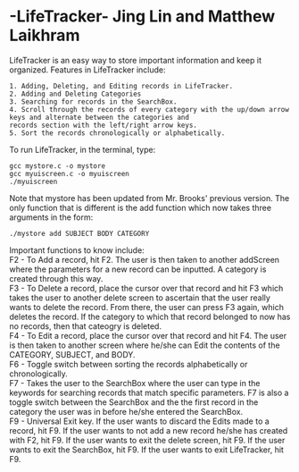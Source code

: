 -LifeTracker-
Jing Lin and Matthew Laikhram
==============================

LifeTracker is an easy way to store important information and keep it organized. Features in LifeTracker include: 

    1. Adding, Deleting, and Editing records in LifeTracker.
    2. Adding and Deleting Categories
    3. Searching for records in the SearchBox. 
    4. Scroll through the records of every category with the up/down arrow keys and alternate between the categories and 
    records section with the left/right arrow keys.
    5. Sort the records chronologically or alphabetically.

To run LifeTracker, in the terminal, type: 

    gcc mystore.c -o mystore
    gcc myuiscreen.c -o myuiscreen
    ./myuiscreen

Note that mystore has been updated from Mr. Brooks' previous version. The only function that 
is different is the add function which now takes three arguments in the form: 

    ./mystore add SUBJECT BODY CATEGORY

Important functions to know include: <br>
    F2 - To Add a record, hit F2. The user is then taken to another addScreen where the parameters for a new record can be inputted.
    A category is created through this way. <br>
    F3 - To Delete a record, place the cursor over that record and hit F3 which takes the user to another delete screen
    to ascertain that the user really wants to delete the record. From there, the user can press F3 again, which deletes the record.
    If the category to which that record belonged to now has no records, then that cateogry is deleted. <br>
    F4 - To Edit a record, place the cursor over that record and hit F4. The user is then taken to another screen where he/she can Edit
    the contents of the CATEGORY, SUBJECT, and BODY. <br>
    F6 - Toggle switch between sorting the records alphabetically or chronologically. <br>
    F7 - Takes the user to the SearchBox where the user can type in the keywords for searching records that match specific parameters. F7 is also a toggle switch between the SearchBox and the the first record in the category the user was in before he/she entered the SearchBox. <br>
    F9 - Universal Exit key. If the user wants to discard the Edits made to a record, hit F9. If the user wants to not add a new record he/she has created with F2, hit F9. If the user wants to exit the delete screen, hit F9. If the user wants to exit the SearchBox, hit F9. If the user wants to exit LifeTracker, hit F9. <br>